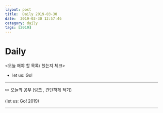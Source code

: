 ```yaml
---
layout: post
title:  Daily 2019-03-30
date:  2019-03-30 12:57:46
category: daily
tags: [2019]
---
```


# Daily

<오늘 해야 할 목록/ 했는지 체크>

- let us: Go!

------

✏️ 오늘의 공부 (링크 , 간단하게 적기)

(let us: Go! 2019)



------


